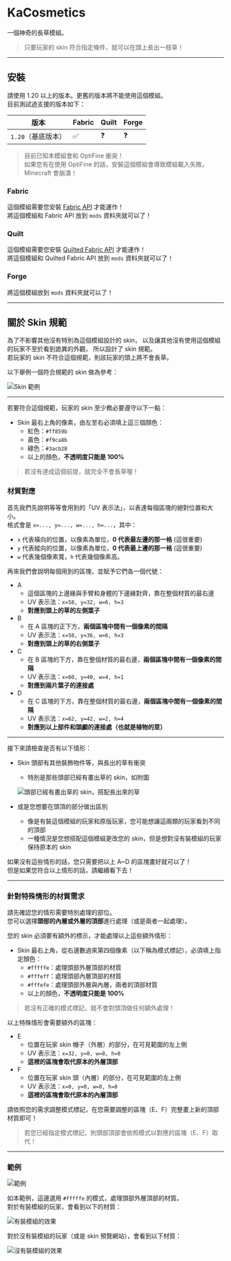 # KaCosmetics
一個神奇的長草模組。
> 只要玩家的 skin 符合指定條件，就可以在頭上長出一枝草！

---
## 安裝

請使用 1.20 以上的版本。更舊的版本將不能使用這個模組。\
目前測試過支援的版本如下：

| 版本           | Fabric | Quilt | Forge |
|--------------|--------|-------|-------|
| `1.20`（基底版本） | ✅      | ❓     | ❓     |

> 目前已知本模組會和 OptiFine 衝突！\
> 如果您有在使用 OptiFine 的話，安裝這個模組會導致模組載入失敗，Minecraft 會崩潰！

### Fabric
這個模組需要您安裝 [Fabric API](https://www.curseforge.com/minecraft/mc-mods/fabric-api) 才能運作！\
將這個模組和 Fabric API 放到 `mods` 資料夾就可以了！

### Quilt
這個模組需要您安裝 [Quilted Fabric API](https://www.curseforge.com/minecraft/mc-mods/qsl) 才能運作！\
將這個模組和 Quilted Fabric API 放到 `mods` 資料夾就可以了！

### Forge
將這個模組放到 `mods` 資料夾就可以了！

---

## 關於 Skin 規範
為了不影響其他沒有特別為這個模組設計的 skin，
以及讓其他沒有使用這個模組的玩家不至於看到詭異的外觀，
所以設計了 skin 規範。\
若玩家的 skin 不符合這個規範，則該玩家的頭上將不會長草。

以下舉例一個符合規範的 skin 做為參考：

![Skin 範例](./docs/skin_sample.png)

---

若要符合這個規範，玩家的 skin 至少務必要遵守以下一點：

* Skin 最右上角的像素，由左至右必須填上這三個顏色：
    - 紅色：`#ff859b`
    - 黃色：`#f9ca8b`
    - 綠色：`#3acb28`
    - 以上的顏色，**不透明度只能是 100%**

> 若沒有達成這個前提，就完全不會長草喔！

### 材質對應
首先我們先說明等等會用到的「UV 表示法」，以表達每個區塊的絕對位置和大小。\
格式會是 `x=..., y=..., w=..., h=...`，其中：
* `x` 代表橫向的位置，以像素為單位，**0 代表最左邊的那一格** (這很重要)
* `y` 代表縱向的位置，以像素為單位，**0 代表最上邊的那一格** (這很重要)
* `w` 代表幾個像素寬，`h` 代表幾個像素高。

再來我們會說明每個用到的區塊，並賦予它們各一個代號：

* A
    - 這個區塊的上邊緣與手臂和身體的下邊緣對齊，靠在整個材質的最右邊
    - UV 表示法：`x=58, y=32, w=6, h=3`
    - **對應到頭上的草的左側葉子**
* B
    - 在 A 區塊的正下方，**兩個區塊中間有一個像素的間隔**
    - UV 表示法：`x=58, y=36, w=6, h=3`
    - **對應到頭上的草的右側葉子**
* C
    - 在 B 區塊的下方，靠在整個材質的最右邊，**兩個區塊中間有一個像素的間隔**
    - UV 表示法：`x=60, y=40, w=4, h=1`
    - **對應到兩片葉子的連接處**
* D
    - 在 C 區塊的下方，靠在整個材質的最右邊，**兩個區塊中間有一個像素的間隔**
    - UV 表示法：`x=62, y=42, w=2, h=4`
    - **對應到以上部件和頭顱的連接處（也就是植物的莖）**
---

接下來請檢查是否有以下情形：
* Skin 頭部有其他裝飾物件等，與長出的草有衝突
    - 特別是那些頭部已經有畫出草的 skin，如附圖
    
    ![頭部已經有畫出草的 skin，搭配長出來的草](./docs/design_conflict.png)
* 或是您想要在頭頂的部分做出區別
    - 像是有裝這個模組的玩家和原版玩家，您可能想讓這兩類的玩家看到不同的頂部
    - 一種情況是您想搭配這個模組更改您的 skin，但是想對沒有裝模組的玩家保持原本的 skin

如果沒有這些情形的話，您只需要把以上 A~D 的區塊畫好就可以了！\
但是如果您符合以上情形的話，請繼續看下去！

---

### 針對特殊情形的材質需求

請先確認您的情形需要特別處理的部位。\
您可以選擇**頭部的內層或外層的頂部**進行處理（或是兩者一起處理）。

您的 skin 必須要有額外的標示，才能處理以上這些額外情形：

* Skin 最右上角，從右邊數過來第四個像素（以下稱為模式標記），必須填上指定顏色：
    - `#fffffe`：處理頭部外層頂部的材質
    - `#fffeff`：處理頭部內層頂部的材質
    - `#fffefe`：處理頭部外層與內層，兩者的頂部材質
    - 以上的顏色，**不透明度只能是 100%**

> 若沒有正確的模式標記，就不會對頭頂做任何額外處理！

以上特殊情形會需要額外的區塊：

* E
    - 位置在玩家 skin 帽子（外層）的部分，在可見範圍的左上側
    - UV 表示法：`x=32, y=0, w=8, h=8`
    - **這裡的區塊會取代原本的外層頂部**
* F
    - 位置在玩家 skin 頭（內層）的部分，在可見範圍的左上側
    - UV 表示法：`x=0, y=0, w=8, h=8`
    - **這裡的區塊會取代原本的內層頂部**

請依照您的需求調整模式標記，在您需要調整的區塊（E、F）完整畫上新的頂部材質即可！
> 若您已經指定模式標記，則頭部頂部會依照模式以對應的區塊（E、F）取代！

---

### 範例
![範例](./docs/mode_sample.png)

如本範例，這邊選用 `#fffffe` 的模式，處理頭部外層頂部的材質。\
對於有裝模組的玩家，會看到以下的材質：

![有裝模組的效果](./docs/mod_preview.png)

對於沒有裝模組的玩家（或是 skin 預覽網站），會看到以下材質：

![沒有裝模組的效果](./docs/vanilla_preview.png)